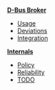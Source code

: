 **[D-Bus Broker](Home)**

* [Usage](Home#using-dbus-broker)
* [Deviations](Deviations)
* [Integration](Integration)

**[Internals](Development)**

* [Policy](Policy)
* [Reliability](Reliability)
* [TODO](TODO)